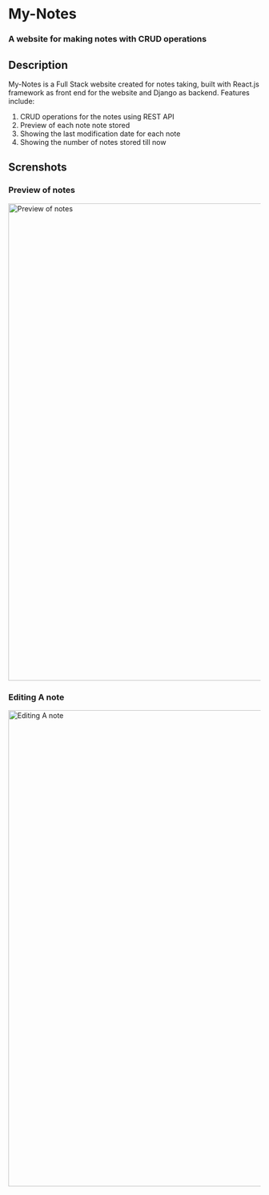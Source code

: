 # My-Notes
### A website for making notes with CRUD operations

## Description
My-Notes is a Full Stack website created for notes taking, built with React.js framework as front end for the website and Django as backend. Features include: 

1. CRUD operations for the notes using REST API
2. Preview of each note note stored
3. Showing the last modification date for each note
4. Showing the number of notes stored till now

## Screnshots
### Preview of notes

<img width="954" alt="Preview of notes" src="https://github.com/DSam327/My-Notes/assets/113661235/78b2c0bd-4885-4096-ba37-34e5f259bb5d">

### Editing A note

<img width="952" alt="Editing A note" src="https://github.com/DSam327/My-Notes/assets/113661235/af7a1f57-3e79-4240-b08d-7a17e1500e45">





